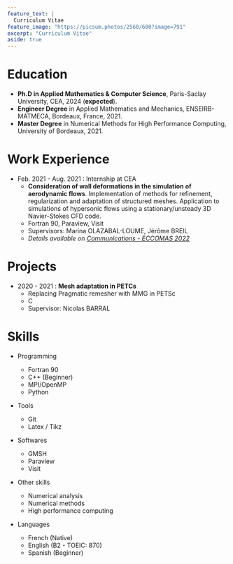 ```yaml
---
feature_text: |
  Curriculum Vitae
feature_image: "https://picsum.photos/2560/600?image=791"
excerpt: "Curriculum Vitae"
aside: true
---
```


# Education

* **Ph.D in Applied Mathematics & Computer Science**, Paris-Saclay University, CEA, 2024 (**expected**).
* **Engineer Degree** in Applied Mathematics and Mechanics, ENSEIRB-MATMECA, Bordeaux, France, 2021.
* **Master Degree** in Numerical Methods for High Performance Computing, University of Bordeaux, 2021.

# Work Experience

* Feb. 2021 - Aug. 2021 : Internship at CEA
  * **Consideration of wall deformations in the simulation of aerodynamic flows**. Implementation of methods for refinement, regularization and adaptation of structured meshes. Application to simulations of hypersonic flows using a stationary/unsteady 3D Navier-Stokes CFD code.
  * Fortran 90, Paraview, Visit
  * Supervisors: Marina OLAZABAL-LOUME, Jérôme BREIL
  * _Details available on [Communications - ECCOMAS 2022](https://claireroche.github.io/conference%20proceeding/2022/11/24/eccomas-proceeding/)_

# Projects

* 2020 - 2021 : **Mesh adaptation in PETCs**
  * Replacing Pragmatic remesher with MMG in PETSc
  * C
  * Supervisor: Nicolas BARRAL

# Skills

* Programming
  * Fortran 90
  * C++ (Beginner)
  * MPI/OpenMP
  * Python

* Tools
  * Git
  * Latex / Tikz

* Softwares
  * GMSH
  * Paraview
  * Visit

* Other skills
  * Numerical analysis
  * Numerical methods
  * High performance computing

* Languages
  * French (Native)
  * English (B2 - TOEIC: 870)
  * Spanish (Beginner)

